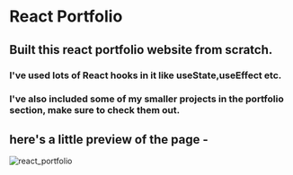 # React Portfolio
## Built this react portfolio website from scratch.
### I've used lots of React hooks in it like useState,useEffect etc.
### I've also included some of my smaller projects in the portfolio section, make sure to check them out.
## here's a little preview of the page -

![react_portfolio](https://user-images.githubusercontent.com/86738490/154106404-ec842a28-4a96-4df1-a296-7d79f8126159.png)
